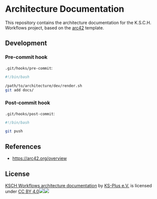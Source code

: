 # Architecture Documentation

This repository contains the architecture documentation for the K.S.C.H. Workflows project, based on the [arc42](https://arc42.org/overview) template.

## Development

### Pre-commit hook

`.git/hooks/pre-commit`:

```sh
#!/bin/bash

/path/to/architecture/dev/render.sh
git add docs/
```

### Post-commit hook

`.git/hooks/post-commit`:

```sh
#!/bin/bash

git push
```

## References

- https://arc42.org/overview

## License

[KSCH Workflows architecture documentation](https://ksch-workflows.github.io/architecture/) by [KS-Plus e.V.](https://www.ks-plus.org) is licensed under [CC BY 4.0![](https://mirrors.creativecommons.org/presskit/icons/cc.svg?ref=chooser-v1)![](https://mirrors.creativecommons.org/presskit/icons/by.svg?ref=chooser-v1)](https://creativecommons.org/licenses/by/4.0/?ref=chooser-v1)

